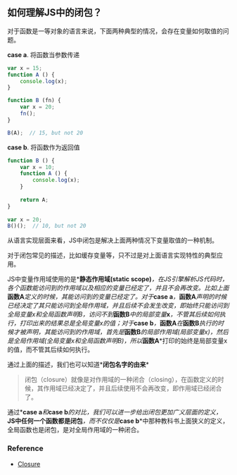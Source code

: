 ## 如何理解JS中的闭包？

对于函数是一等对象的语言来说，下面两种典型的情况，会存在变量如何取值的问题。

**case a**. 将函数当参数传递
```javascript
var x = 15;
function A () {
    console.log(x);
}

function B (fn) {
    var x = 20;
    fn();
}

B(A);  // 15, but not 20
```

**case b**. 将函数作为返回值
```javascript
function B () {
    var x = 10;
    function A () {
        console.log(x);
    }
    
    return A;
}
    
var x = 20;
B()();  // 10, but not 20
```

从语言实现层面来看，JS中闭包是解决上面两种情况下变量取值的一种机制。

对于闭包常见的描述，比如缓存变量等，只不过是对上面语言实现特性的典型应用。

JS中变量作用域使用的是*__静态作用域(static scope)__*，在JS引擎解析JS代码时，各个函数能访问到的作用域以及相应的变量已经定了，并且不会再改变。比如上面*__函数A__*定义的时候，其能访问到的变量已经定了。对于*__case a__*，*__函数A__*声明的时候已经决定了其只能访问到全局作用域，并且后续不会发生改变，即始终只能访问到全局变量x和全局函数声明B，访问不到*__函数B__*中的局部变量*__x__*，不管其后续如何执行，打印出来的结果总是全局变量x的值；对于*__case b__*，*__函数A__*在*__函数B__*执行的时候才被声明，其能访问到的作用域，首先是*__函数B__*的局部作用域(局部变量x)，然后是全局作用域(全局变量x和全局函数声明B)，所以*__函数A__*打印的始终是局部变量x的值，而不管其后续如何执行。

通过上面的描述，我们也可以知道*__闭包名字的由来__*

> 闭包（closure）就像是对作用域的一种闭合（closing），在函数定义的时候，其作用域已经决定了，并且后续使用不会再改变，即作用域已经闭合了。

通过*__case a__*和*__case b__*的对比，我们可以进一步给出闭包更加广义层面的定义，*__JS中任何一个函数都是闭包__*，而不仅仅是*__case b__*中那种教科书上面狭义的定义，全局函数也是闭包，是对全局作用域的一种闭合。

### Reference
- [Closure](http://dmitrysoshnikov.com/ecmascript/chapter-6-closures/)
